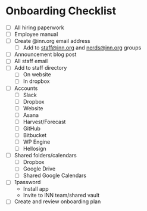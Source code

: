 # Onboarding Checklist

- [ ] All hiring paperwork
- [ ] Employee manual
- [ ] Create @inn.org email address
  - [ ] Add to staff@inn.org and nerds@inn.org groups
- [ ] Announcement blog post
- [ ] All staff email
- [ ] Add to staff directory
  - [ ] On website
  - [ ] In dropbox
- [ ] Accounts
  - [ ] Slack
  - [ ] Dropbox
  - [ ] Website
  - [ ] Asana
  - [ ] Harvest/Forecast
  - [ ] GitHub
  - [ ] Bitbucket
  - [ ] WP Engine
  - [ ] Hellosign
- [ ] Shared folders/calendars
  - [ ] Dropbox
  - [ ] Google Drive
  - [ ] Shared Google Calendars
- [ ] 1password
  - Install app
  - Invite to INN team/shared vault
- [ ] Create and review onboarding plan
